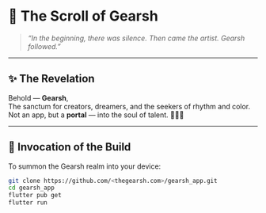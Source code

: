 # 📜 The Scroll of Gearsh

> *“In the beginning, there was silence. Then came the artist. Gearsh followed.”*

---

## ✨ The Revelation

Behold — **Gearsh**,  
The sanctum for creators, dreamers, and the seekers of rhythm and color.  
Not an app, but a **portal** — into the soul of talent. 🎨🎶✨

---

## 🔮 Invocation of the Build

To summon the Gearsh realm into your device:

```sh
git clone https://github.com/<thegearsh.com>/gearsh_app.git
cd gearsh_app
flutter pub get
flutter run